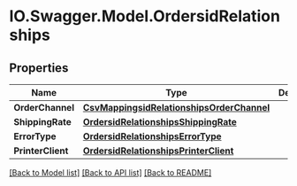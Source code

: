# IO.Swagger.Model.OrdersidRelationships
## Properties

Name | Type | Description | Notes
------------ | ------------- | ------------- | -------------
**OrderChannel** | [**CsvMappingsidRelationshipsOrderChannel**](CsvMappingsidRelationshipsOrderChannel.md) |  | [optional] 
**ShippingRate** | [**OrdersidRelationshipsShippingRate**](OrdersidRelationshipsShippingRate.md) |  | [optional] 
**ErrorType** | [**OrdersidRelationshipsErrorType**](OrdersidRelationshipsErrorType.md) |  | [optional] 
**PrinterClient** | [**OrdersidRelationshipsPrinterClient**](OrdersidRelationshipsPrinterClient.md) |  | [optional] 

[[Back to Model list]](../README.md#documentation-for-models) [[Back to API list]](../README.md#documentation-for-api-endpoints) [[Back to README]](../README.md)

